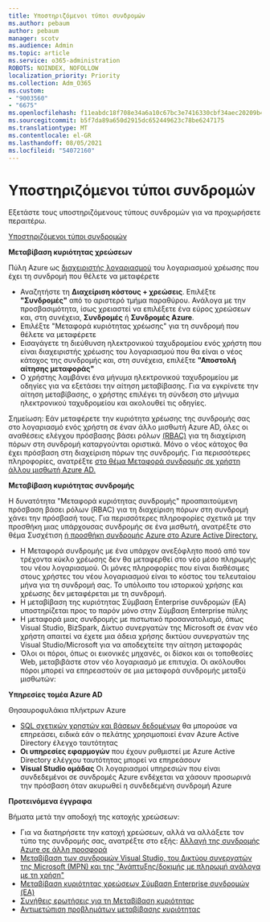 ```yaml
---
title: Υποστηριζόμενοι τύποι συνδρομών
ms.author: pebaum
author: pebaum
manager: scotv
ms.audience: Admin
ms.topic: article
ms.service: o365-administration
ROBOTS: NOINDEX, NOFOLLOW
localization_priority: Priority
ms.collection: Adm_O365
ms.custom:
- "9003560"
- "6675"
ms.openlocfilehash: f11eabdc18f708e34a6a10c67bc3e7416330cbf34aec20209b42252ffa0ab018
ms.sourcegitcommit: b5f7da89a650d2915dc652449623c78be6247175
ms.translationtype: MT
ms.contentlocale: el-GR
ms.lasthandoff: 08/05/2021
ms.locfileid: "54072160"
---
```

# <a name="supported-subscription-types"></a>Υποστηριζόμενοι τύποι συνδρομών

Εξετάστε τους υποστηριζόμενους τύπους συνδρομών για να προχωρήσετε περαιτέρω.

[Υποστηριζόμενοι τύποι συνδρομών](https://docs.microsoft.com/azure/billing/billing-subscription-transfer?WT.mc_id=Portal-Microsoft_Azure_Support#supported-subscription-types)

**Μεταβίβαση κυριότητας χρεώσεων**

Πύλη Azure ως [διαχειριστής λογαριασμού](https://ms.portal.azure.com/) του λογαριασμού χρέωσης που έχει τη συνδρομή που θέλετε να μεταφέρετε

- Αναζητήστε τη **Διαχείριση κόστους + χρεώσεις**. Επιλέξτε **"Συνδρομές"** από το αριστερό τμήμα παραθύρου. Ανάλογα με την προσβασιμότητα, ίσως χρειαστεί να επιλέξετε ένα εύρος χρεώσεων και, στη συνέχεια, **Συνδρομές** ή **Συνδρομές Azure**.
- Επιλέξτε "Μεταφορά κυριότητας χρέωσης" για τη συνδρομή που θέλετε να μεταφέρετε
- Εισαγάγετε τη διεύθυνση ηλεκτρονικού ταχυδρομείου ενός χρήστη που είναι διαχειριστής χρέωσης του λογαριασμού που θα είναι ο νέος κάτοχος της συνδρομής και, στη συνέχεια, επιλέξτε **"Αποστολή αίτησης μεταφοράς"**
- Ο χρήστης λαμβάνει ένα μήνυμα ηλεκτρονικού ταχυδρομείου με οδηγίες για να εξετάσει την αίτηση μεταβίβασης. Για να εγκρίνετε την αίτηση μεταβίβασης, ο χρήστης επιλέγει τη σύνδεση στο μήνυμα ηλεκτρονικού ταχυδρομείου και ακολουθεί τις οδηγίες.

Σημείωση: Εάν μεταφέρετε την κυριότητα χρέωσης της συνδρομής σας στο λογαριασμό ενός χρήστη σε έναν άλλο μισθωτή Azure AD, όλες οι αναθέσεις ελέγχου πρόσβασης βάσει ρόλων [(RBAC)](https://docs.microsoft.com/azure/role-based-access-control/overview?WT.mc_id=Portal-Microsoft_Azure_Support) για τη διαχείριση πόρων στη συνδρομή καταργούνται οριστικά. Μόνο ο νέος κάτοχος θα έχει πρόσβαση στη διαχείριση πόρων της συνδρομής. Για περισσότερες πληροφορίες, ανατρέξτε [στο θέμα Μεταφορά συνδρομής σε χρήστη άλλου μισθωτή Azure AD.](https://docs.microsoft.com/azure/active-directory/managed-identities-azure-resources/known-issues?WT.mc_id=Portal-Microsoft_Azure_Support)

**Μεταβίβαση κυριότητας συνδρομής**

Η δυνατότητα "Μεταφορά κυριότητας συνδρομής" προαπαιτούμενη πρόσβαση βάσει ρόλων (RBAC) για τη διαχείριση πόρων στη συνδρομή χάνει την πρόσβασή τους. Για περισσότερες πληροφορίες σχετικά με την προσθήκη μιας υπάρχουσας συνδρομής σε ένα μισθωτή, ανατρέξτε στο θέμα Συσχέτιση [ή προσθήκη συνδρομής Azure στο Azure Active Directory.](https://docs.microsoft.com/azure/active-directory/fundamentals/active-directory-how-subscriptions-associated-directory?WT.mc_id=Portal-Microsoft_Azure_Support)

- Η Μεταφορά συνδρομής με ένα υπάρχον ανεξόφλητο ποσό από τον τρέχοντα κύκλο χρέωσης δεν θα μεταφερθεί στο νέο μέσο πληρωμής του νέου λογαριασμού. Οι μόνες πληροφορίες που είναι διαθέσιμες στους χρήστες του νέου λογαριασμού είναι το κόστος του τελευταίου μήνα για τη συνδρομή σας. Το υπόλοιπο του ιστορικού χρήσης και χρέωσης δεν μεταφέρεται με τη συνδρομή.
- Η μεταβίβαση της κυριότητας Σύμβαση Enterprise συνδρομών (EA) υποστηρίζεται προς το παρόν μόνο στην Σύμβαση Enterprise πύλης
- Η μεταφορά μιας συνδρομής με πιστωτικό προσανατολισμό, όπως Visual Studio, BizSpark, Δίκτυο συνεργατών της Microsoft σε έναν νέο χρήστη απαιτεί να έχετε μια άδεια χρήσης δικτύου συνεργατών της Visual Studio/Microsoft για να αποδεχτείτε την αίτηση μεταφοράς
- Όλοι οι πόροι, όπως οι εικονικές μηχανές, οι δίσκοι και οι τοποθεσίες Web, μεταβιβάστε στον νέο λογαριασμό με επιτυχία. Οι ακόλουθοι πόροι μπορεί να επηρεαστούν σε μια μεταφορά συνδρομής μεταξύ μισθωτών:

**Υπηρεσίες τομέα Azure AD**

Θησαυροφυλάκια πλήκτρων Azure

- [SQL σχετικών χρηστών και βάσεων δεδομένων](https://docs.microsoft.com/azure/sql-database/sql-database-aad-authentication-configure?WT.mc_id=Portal-Microsoft_Azure_Support) θα μπορούσε να επηρεάσει, ειδικά εάν ο πελάτης χρησιμοποιεί έναν Azure Active Directory έλεγχο ταυτότητας
- **Οι υπηρεσίες εφαρμογών** που έχουν ρυθμιστεί με Azure Active Directory ελέγχου ταυτότητας μπορεί να επηρεάσουν
- **Visual Studio ομάδας** Οι λογαριασμοί υπηρεσιών που είναι συνδεδεμένοι σε συνδρομές Azure ενδέχεται να χάσουν προσωρινά την πρόσβαση όταν ακυρωθεί η συνδεδεμένη συνδρομή Azure

**Προτεινόμενα έγγραφα**

Βήματα μετά την αποδοχή της κατοχής χρεώσεων:

- Για να διατηρήσετε την κατοχή χρεώσεων, αλλά να αλλάξετε τον τύπο της συνδρομής σας, ανατρέξτε στο εξής: [Αλλαγή της συνδρομής Azure σε άλλη προσφορά](https://docs.microsoft.com/azure/billing/billing-how-to-switch-azure-offer?WT.mc_id=Portal-Microsoft_Azure_Support)
- [Μεταβίβαση των συνδρομών Visual Studio, του Δικτύου συνεργατών της Microsoft (MPN) και της "Ανάπτυξης/δοκιμής με πληρωμή ανάλογα με τη χρήση"](https://docs.microsoft.com/azure/billing/billing-subscription-transfer?WT.mc_id=Portal-Microsoft_Azure_Support#transferring-visual-studio-microsoft-partner-network-mpn-and-pay-as-you-go-devtest-subscriptions)
- [Μεταβίβαση κυριότητας χρεώσεων Σύμβαση Enterprise συνδρομών (EA)](https://docs.microsoft.com/azure/billing/billing-subscription-transfer?WT.mc_id=Portal-Microsoft_Azure_Support#transfer-billing-ownership-of-enterprise-agreement-ea-subscriptions)
- [Συνήθεις ερωτήσεις για τη Μεταβίβαση κυριότητας](https://docs.microsoft.com/azure/billing/billing-subscription-transfer?WT.mc_id=Portal-Microsoft_Azure_Support#frequently-asked-questions-faq-for-senders)
- [Αντιμετώπιση προβλημάτων μεταβίβασης κυριότητας](https://docs.microsoft.com/azure/billing/billing-subscription-transfer?WT.mc_id=Portal-Microsoft_Azure_Support#troubleshooting)